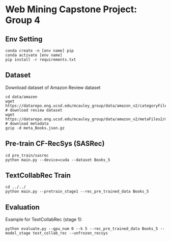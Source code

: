 # Web Mining Capstone Project: Group 4


## Env Setting
```
conda create -n [env name] pip
conda activate [env name]
pip install -r requirements.txt
```

## Dataset
Download dataset of Amazon Review dataset

```
cd data/amazon
wget https://datarepo.eng.ucsd.edu/mcauley_group/data/amazon_v2/categoryFiles/Books_5.json.gz  # download review dataset
wget https://datarepo.eng.ucsd.edu/mcauley_group/data/amazon_v2/metaFiles2/meta_Books.json.gz  # download metadata
gzip -d meta_Books.json.gz
```
  
## Pre-train CF-RecSys (SASRec)
```
cd pre_train/sasrec
python main.py --device=cuda --dataset Books_5
```

## TextCollabRec Train
```
cd ../../
python main.py --pretrain_stage1 --rec_pre_trained_data Books_5
```


## Evaluation
Example for TextCollabRec (stage 1):
```
python evaluate.py --gpu_num 0 --k 5 --rec_pre_trained_data Books_5 --model_stage text_collab_rec --unfrozen_recsys

```
